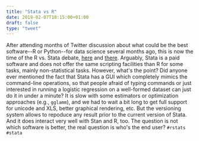```yaml
---
title: "Stata vs R"
date: 2019-02-07T18:15:00+01:00
draft: false
type: "tweet"
---
```


After attending months of Twitter discussion about what could be the best
software--R or Python--for data science several months ago, this is now the time
of the R vs. Stata debate, [here](https://twitter.com/jepusto/status/1092255032500764673) and [there](https://twitter.com/jeremyfreese/status/1093209317317038081). Arguably, Stata is a paid software
and does not offer the same scripting facilities than R for some tasks, mainly
non-statistical tasks. However, what's the point? Did anyone ever mentioned the
fact that Stata has a GUI which completely mimics the command-line operations,
so that people afraid of typing commands or just interested in running a
logistic regression on a well-formed dataset can just do it in under a minute?
It is slow with some estimators or optimization approaches (e.g., `gglamm`), and
we had to wait a bit long to get full support for unicode and XLS, better
graphical rendering, etc. But the versioning system allows to repoduce any
result prior to the current version of Stata. And it does interact very well
with Stan and R, too. The question is not which software is better, the real
question is who's the end user? `#rstats` `#stata`
